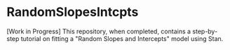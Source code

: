 # RandomSlopesIntcpts
[Work in Progress] This repository, when completed, contains a step-by-step tutorial on fitting a "Random Slopes and Intercepts" model using Stan. 
